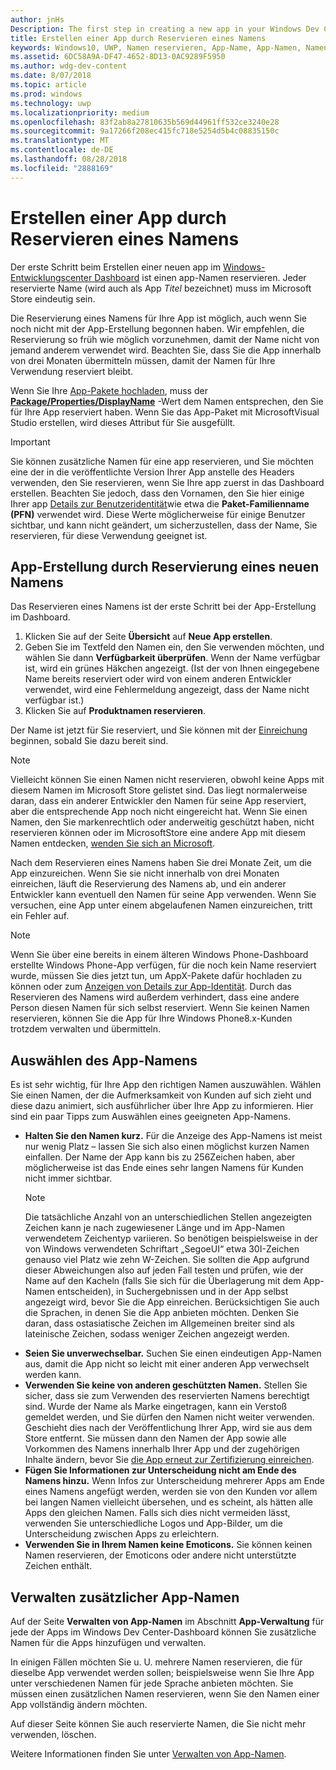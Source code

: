 ```yaml
---
author: jnHs
Description: The first step in creating a new app in your Windows Dev Center dashboard is reserving an app name. See how to reserve app names and find suggestions for choosing a great name for your app.
title: Erstellen einer App durch Reservieren eines Namens
keywords: Windows10, UWP, Namen reservieren, App-Name, App-Namen, Namen, Produktname, benennen, reservierter Name, Titel, Namen, Titel
ms.assetid: 6DC58A9A-DF47-4652-8D13-0AC9289F5950
ms.author: wdg-dev-content
ms.date: 8/07/2018
ms.topic: article
ms.prod: windows
ms.technology: uwp
ms.localizationpriority: medium
ms.openlocfilehash: 83f2ab8a27810635b569d44961ff532ce3240e28
ms.sourcegitcommit: 9a17266f208ec415fc718e5254d5b4c08835150c
ms.translationtype: MT
ms.contentlocale: de-DE
ms.lasthandoff: 08/28/2018
ms.locfileid: "2888169"
---
```

# <a name="create-your-app-by-reserving-a-name"></a>Erstellen einer App durch Reservieren eines Namens

Der erste Schritt beim Erstellen einer neuen app im [Windows-Entwicklungscenter Dashboard](https://partner.microsoft.com/dashboard) ist einen app-Namen reservieren. Jeder reservierte Name (wird auch als App *Titel* bezeichnet) muss im Microsoft Store eindeutig sein.

Die Reservierung eines Namens für Ihre App ist möglich, auch wenn Sie noch nicht mit der App-Erstellung begonnen haben. Wir empfehlen, die Reservierung so früh wie möglich vorzunehmen, damit der Name nicht von jemand anderem verwendet wird. Beachten Sie, dass Sie die App innerhalb von drei Monaten übermitteln müssen, damit der Namen für Ihre Verwendung reserviert bleibt.

Wenn Sie Ihre [App-Pakete hochladen](upload-app-packages.md), muss der [**Package/Properties/DisplayName**](https://docs.microsoft.com/uwp/schemas/appxpackage/uapmanifestschema/element-displayname) -Wert dem Namen entsprechen, den Sie für Ihre App reserviert haben. Wenn Sie das App-Paket mit MicrosoftVisual Studio erstellen, wird dieses Attribut für Sie ausgefüllt.

> [!IMPORTANT]
> Sie können zusätzliche Namen für eine app reservieren, und Sie möchten eine der in die veröffentlichte Version Ihrer App anstelle des Headers verwenden, den Sie reservieren, wenn Sie Ihre app zuerst in das Dashboard erstellen. Beachten Sie jedoch, dass den Vornamen, den Sie hier einige Ihrer app [Details zur Benutzeridentität](view-app-identity-details.md)wie etwa die **Paket-Familienname (PFN)** verwendet wird. Diese Werte möglicherweise für einige Benutzer sichtbar, und kann nicht geändert, um sicherzustellen, dass der Name, Sie reservieren, für diese Verwendung geeignet ist.


## <a name="create-your-app-by-reserving-a-new-name"></a>App-Erstellung durch Reservierung eines neuen Namens

Das Reservieren eines Namens ist der erste Schritt bei der App-Erstellung im Dashboard. 

1.  Klicken Sie auf der Seite **Übersicht** auf **Neue App erstellen**.
2.  Geben Sie im Textfeld den Namen ein, den Sie verwenden möchten, und wählen Sie dann **Verfügbarkeit überprüfen**. Wenn der Name verfügbar ist, wird ein grünes Häkchen angezeigt. (Ist der von Ihnen eingegebene Name bereits reserviert oder wird von einem anderen Entwickler verwendet, wird eine Fehlermeldung angezeigt, dass der Name nicht verfügbar ist.)
3.  Klicken Sie auf **Produktnamen reservieren**.

Der Name ist jetzt für Sie reserviert, und Sie können mit der [Einreichung](app-submissions.md) beginnen, sobald Sie dazu bereit sind. 

> [!NOTE]
> Vielleicht können Sie einen Namen nicht reservieren, obwohl keine Apps mit diesem Namen im Microsoft Store gelistet sind. Das liegt normalerweise daran, dass ein anderer Entwickler den Namen für seine App reserviert, aber die entsprechende App noch nicht eingereicht hat. Wenn Sie einen Namen, den Sie markenrechtlich oder anderweitig geschützt haben, nicht reservieren können oder im MicrosoftStore eine andere App mit diesem Namen entdecken, [wenden Sie sich an Microsoft](http://go.microsoft.com/fwlink/p/?LinkId=233777).

Nach dem Reservieren eines Namens haben Sie drei Monate Zeit, um die App einzureichen. Wenn Sie sie nicht innerhalb von drei Monaten einreichen, läuft die Reservierung des Namens ab, und ein anderer Entwickler kann eventuell den Namen für seine App verwenden. Wenn Sie versuchen, eine App unter einem abgelaufenen Namen einzureichen, tritt ein Fehler auf.

> [!NOTE]
> Wenn Sie über eine bereits in einem älteren Windows Phone-Dashboard erstellte Windows Phone-App verfügen, für die noch kein Name reserviert wurde, müssen Sie dies jetzt tun, um AppX-Pakete dafür hochladen zu können oder zum [Anzeigen von Details zur App-Identität](view-app-identity-details.md). Durch das Reservieren des Namens wird außerdem verhindert, dass eine andere Person diesen Namen für sich selbst reserviert. Wenn Sie keinen Namen reservieren, können Sie die App für Ihre Windows Phone8.x-Kunden trotzdem verwalten und übermitteln.


## <a name="choosing-your-apps-name"></a>Auswählen des App-Namens

Es ist sehr wichtig, für Ihre App den richtigen Namen auszuwählen. Wählen Sie einen Namen, der die Aufmerksamkeit von Kunden auf sich zieht und diese dazu animiert, sich ausführlicher über Ihre App zu informieren. Hier sind ein paar Tipps zum Auswählen eines geeigneten App-Namens.

-   **Halten Sie den Namen kurz.** Für die Anzeige des App-Namens ist meist nur wenig Platz – lassen Sie sich also einen möglichst kurzen Namen einfallen. Der Name der App kann bis zu 256Zeichen haben, aber möglicherweise ist das Ende eines sehr langen Namens für Kunden nicht immer sichtbar.
    > [!NOTE]
    > Die tatsächliche Anzahl von an unterschiedlichen Stellen angezeigten Zeichen kann je nach zugewiesener Länge und im App-Namen verwendetem Zeichentyp variieren. So benötigen beispielsweise in der von Windows verwendeten Schriftart „SegoeUI“ etwa 30I-Zeichen genauso viel Platz wie zehn W-Zeichen. Sie sollten die App aufgrund dieser Abweichungen also auf jeden Fall testen und prüfen, wie der Name auf den Kacheln (falls Sie sich für die Überlagerung mit dem App-Namen entscheiden), in Suchergebnissen und in der App selbst angezeigt wird, bevor Sie die App einreichen. Berücksichtigen Sie auch die Sprachen, in denen Sie die App anbieten möchten. Denken Sie daran, dass ostasiatische Zeichen im Allgemeinen breiter sind als lateinische Zeichen, sodass weniger Zeichen angezeigt werden.
-   **Seien Sie unverwechselbar.** Suchen Sie einen eindeutigen App-Namen aus, damit die App nicht so leicht mit einer anderen App verwechselt werden kann.
-   **Verwenden Sie keine von anderen geschützten Namen.** Stellen Sie sicher, dass sie zum Verwenden des reservierten Namens berechtigt sind. Wurde der Name als Marke eingetragen, kann ein Verstoß gemeldet werden, und Sie dürfen den Namen nicht weiter verwenden. Geschieht dies nach der Veröffentlichung Ihrer App, wird sie aus dem Store entfernt. Sie müssen dann den Namen der App sowie alle Vorkommen des Namens innerhalb Ihrer App und der zugehörigen Inhalte ändern, bevor Sie [die App erneut zur Zertifizierung einreichen](app-submissions.md).
-   **Fügen Sie Informationen zur Unterscheidung nicht am Ende des Namens hinzu.** Wenn Infos zur Unterscheidung mehrerer Apps am Ende eines Namens angefügt werden, werden sie von den Kunden vor allem bei langen Namen vielleicht übersehen, und es scheint, als hätten alle Apps den gleichen Namen. Falls sich dies nicht vermeiden lässt, verwenden Sie unterschiedliche Logos und App-Bilder, um die Unterscheidung zwischen Apps zu erleichtern.
-   **Verwenden Sie in Ihrem Namen keine Emoticons.** Sie können keinen Namen reservieren, der Emoticons oder andere nicht unterstützte Zeichen enthält.


## <a name="manage-additional-app-names"></a>Verwalten zusätzlicher App-Namen

Auf der Seite **Verwalten von App-Namen** im Abschnitt **App-Verwaltung** für jede der Apps im Windows Dev Center-Dashboard können Sie zusätzliche Namen für die Apps hinzufügen und verwalten.

In einigen Fällen möchten Sie u. U. mehrere Namen reservieren, die für dieselbe App verwendet werden sollen; beispielsweise wenn Sie Ihre App unter verschiedenen Namen für jede Sprache anbieten möchten. Sie müssen einen zusätzlichen Namen reservieren, wenn Sie den Namen einer App vollständig ändern möchten.

Auf dieser Seite können Sie auch reservierte Namen, die Sie nicht mehr verwenden, löschen.

Weitere Informationen finden Sie unter [Verwalten von App-Namen](manage-app-names.md).

 

 




